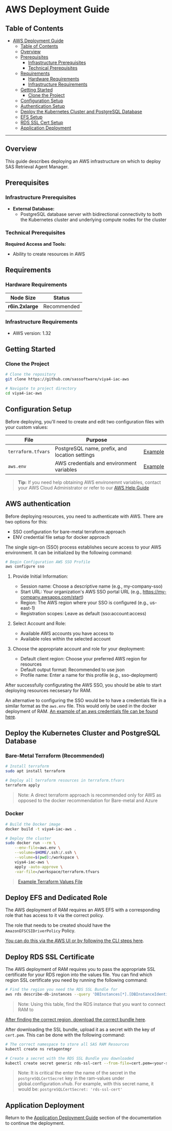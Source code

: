# AWS Deployment Guide

## Table of Contents

- [AWS Deployment Guide](#aws-deployment-guide)
  - [Table of Contents](#table-of-contents)
  - [Overview](#overview)
  - [Prerequisites](#prerequisites)
    - [Infrastructure Prerequisites](#infrastructure-prerequisites)
    - [Technical Prerequisites](#technical-prerequisites)
  - [Requirements](#requirements)
    - [Hardware Requirements](#hardware-requirements)
    - [Infrastructure Requirements](#infrastructure-requirements)
  - [Getting Started](#getting-started)
    - [Clone the Project](#clone-the-project)
  - [Configuration Setup](#configuration-setup)
  - [Authentication Setup](#aws-authentication)
  - [Deploy the Kubernetes Cluster and PostgreSQL Database](#deploy-the-kubernetes-cluster-and-postgresql-database)
  - [EFS Setup](#deploy-efs-and-dedicated-role)
  - [RDS SSL Cert Setup](#deploy-rds-ssl-certificate)
  - [Application Deployment](#application-deployment)

---

## Overview

This guide describes deploying an AWS infrastructure on which to deploy SAS Retrieval Agent Manager.

## Prerequisites

### Infrastructure Prerequisites

- **External Database:**
  - PostgreSQL database server with bidirectional connectivity to both the Kubernetes cluster and underlying compute nodes for the cluster

### Technical Prerequisites

**Required Access and Tools:**

- Ability to create resources in AWS

## Requirements

### Hardware Requirements

| Node Size        | Status      |
|------------------|-------------|
| **r6in.2xlarge** | Recommended |

### Infrastructure Requirements

- AWS version: 1.32

## Getting Started

### Clone the Project

```bash
# Clone the repository
git clone https://github.com/sassoftware/viya4-iac-aws

# Navigate to project directory
cd viya4-iac-aws
```

## Configuration Setup

Before deploying, you'll need to create and edit two configuration files with your custom values:

| File         | Purpose                                        |                                       |
|--------------|------------------------------------------------|---------------------------------------|
| `terraform.tfvars` | PostgreSQL name, prefix, and location settings | [Example](../examples/aws/terraform.tfvars) |
| `aws.env`    | AWS credentials and environment variables      | [Example](../examples/aws/aws.env)    |

> **Tip:** If you need help obtaining AWS environemnt variables, contact your AWS Cloud Administrator or refer to our [AWS Help Guide](./user/AWSHelp.md)

## AWS authentication

Before deploying resources, you need to authenticate with AWS. There are two options for this:

- SSO configuration for bare-metal terraform approach
- ENV credential file setup for docker approach  

The single sign-on (SSO) process establishes secure access to your AWS environment. It can be initialized by the following command:

```bash
# Begin Configuration AWS SSO Profile
aws configure sso
```

1. Provide Initial Information:

   - Session name: Choose a descriptive name (e.g., my-company-sso)
   - Start URL: Your organization's AWS SSO portal URL (e.g., <https://my-company.awsapps.com/start>)
   - Region: The AWS region where your SSO is configured (e.g., us-east-1)
   - Registration scopes: Leave as default (sso:account:access)

2. Select Account and Role:

   - Available AWS accounts you have access to
   - Available roles within the selected account

3. Choose the appropriate account and role for your deployment:

   - Default client region: Choose your preferred AWS region for resources
   - Default output format: Recommended to use json
   - Profile name: Enter a name for this profile (e.g., sso-deployment)

After successfully configurating the AWS SSO, you should be able to start deploying resources necsesary for RAM.

An alternative to configuring the SSO would be to have a credentials file in a similar format as the `aws.env` file. This would only be used in the docker deployment of RAM. [An example of an aws credentials file can be found here](../examples/aws/aws.env).

## Deploy the Kubernetes Cluster and PostgreSQL Database

### Bare-Metal Terraform (Recommended)

```bash
# Install terraform
sudo apt install terraform

# Deploy all terraform resources in terraform.tfvars
terraform apply
```

> Note: A direct terraform approach is recommended only for AWS as opposed to the docker recommendation for Bare-metal and Azure

### Docker

```bash
# Build the Docker image
docker build -t viya4-iac-aws .

# Deploy the cluster
sudo docker run --rm \
    --env-file=aws.env \
    --volume=$HOME/.ssh:/.ssh \
    --volume=$(pwd):/workspace \
    viya4-iac-aws \
    apply -auto-approve \
    -var-file=/workspace/terraform.tfvars
```

> [Example Terraform Values File](../examples/aws/terraform.tfvars)

## Deploy EFS and Dedicated Role

The AWS deployment of RAM requires an AWS EFS with a corresponding role that has access to it via the correct policy.

The role that needs to be created should have the `AmazonEFSCSIDriverPolicy` Policy.

[You can do this via the AWS UI or by following the CLI steps here](./user/EFSHelp.md).

## Deploy RDS SSL Certificate

The AWS deployment of RAM requires you to pass the appropriate SSL certificate for your RDS region into the values file. You can find which region SSL certificate you need by running the following command:

```bash
# Find the region you need the RDS SSL Bundle for
aws rds describe-db-instances --query 'DBInstances[*].[DBInstanceIdentifier,AvailabilityZone]' --output table
```

> Note: Using this table, find the RDS instance that you want to connect RAM to

[After finding the correct region, download the correct bundle here](https://docs.aws.amazon.com/AmazonRDS/latest/UserGuide/UsingWithRDS.SSL.html).

After downloading the SSL bundle, upload it as a secret with the key of `cert.pem`. This can be done with the following command:

```bash
# The correct namespace to store all SAS RAM Resources
kubectl create ns retagentmgr

# Create a secret with the RDS SSL Bundle you downloaded
kubectl create secret generic rds-ssl-cert --from-file=cert.pem=<your-ssl-bundle>.pem -n retagentmgr
```

> Note: It is critical the enter the name of the secret in the `postgreSQLCertSecret` key in the ram-values under global.configuration.vhub. For example, with this secret name, it would be: `postgreSQLCertSecret: 'rds-ssl-cert'`

## Application Deployment

Return to the [Application Deployment Guide](../README.md#application-deployment-guide) section of the documentation to continue the deployment.

